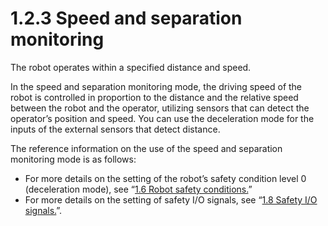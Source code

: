 # 1.2.3 Speed and separation monitoring

The robot operates within a specified distance and speed.

In the speed and separation monitoring mode, the driving speed of the robot is controlled in proportion to the distance and the relative speed between the robot and the operator, utilizing sensors that can detect the operator’s position and speed. You can use the deceleration mode for the inputs of the external sensors that detect distance.

The reference information on the use of the speed and separation monitoring mode is as follows:

* For more details on the setting of the robot’s safety condition level 0 (deceleration mode), see “[1.6 Robot safety conditions.](../1-6-robot-safety-condition/)”
* For more details on the setting of safety I/O signals, see “[1.8 Safety I/O signals.](../1.8-safety-io-signal.md)”.
